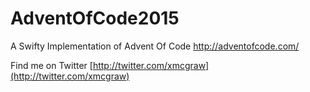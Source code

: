 # AdventOfCode2015
A Swifty Implementation of Advent Of Code http://adventofcode.com/

Find me on Twitter [http://twitter.com/xmcgraw](http://twitter.com/xmcgraw)
